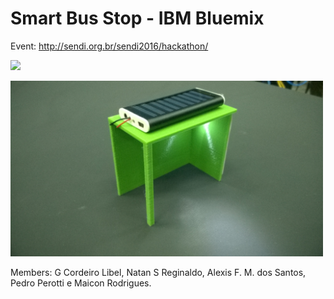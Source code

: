 # Smart Bus Stop - IBM Bluemix
Event: http://sendi.org.br/sendi2016/hackathon/

![](demo.gif)

<img src="stop.jpg" width="500">

Members: G Cordeiro Libel, Natan S Reginaldo, Alexis F. M. dos Santos, Pedro Perotti e Maicon Rodrigues.

